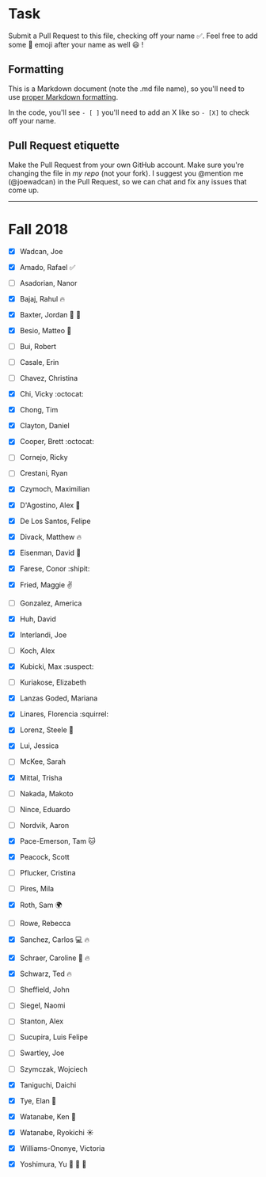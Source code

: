 # Task
Submit a Pull Request to this file, checking off your name :white_check_mark:. Feel free to add some :rocket: emoji after your name as well :smiley: ! 

## Formatting
This is a Markdown document (note the .md file name), so you'll need to use [proper Markdown formatting](https://help.github.com/articles/basic-writing-and-formatting-syntax/#task-lists). 

In the code, you'll see `- [ ]` you'll need to add an X like so `- [X]` to check off your name.

## Pull Request etiquette
Make the Pull Request from your own GitHub account. Make sure you're changing the file in _my repo_ (not your fork). I suggest you @mention me (@joewadcan) in the Pull Request, so we can chat and fix any issues that come up. 


------------

# Fall 2018

- [x] Wadcan, Joe

- [x] Amado, Rafael :white_check_mark:
- [ ] Asadorian, Nanor
- [x] Bajaj, Rahul :fire:
- [x] Baxter, Jordan :dog: :dog:
- [x] Besio, Matteo :see_no_evil:
- [ ] Bui, Robert
- [ ] Casale, Erin
- [ ] Chavez, Christina
- [x] Chi, Vicky :octocat:
- [x] Chong, Tim
- [X] Clayton, Daniel
- [x] Cooper, Brett :octocat:
- [ ] Cornejo, Ricky
- [ ] Crestani, Ryan
- [X] Czymoch, Maximilian
- [X] D'Agostino, Alex :pineapple:
- [X] De Los Santos, Felipe
- [X] Divack, Matthew :fire:
- [X] Eisenman, David :100:
- [X] Farese, Conor :shipit:
- [X] Fried, Maggie :v:
- [ ] Gonzalez, America
- [X] Huh, David
- [X] Interlandi, Joe
- [ ] Koch, Alex
- [X] Kubicki, Max :suspect:
- [ ] Kuriakose, Elizabeth
- [X] Lanzas Goded, Mariana
- [x] Linares, Florencia :squirrel:
- [X] Lorenz, Steele :frog:
- [X] Lui, Jessica
- [ ] McKee, Sarah
- [X] Mittal, Trisha
- [ ] Nakada, Makoto
- [ ] Nince, Eduardo
- [ ] Nordvik, Aaron
- [X] Pace-Emerson, Tam :cat:
- [X] Peacock, Scott
- [ ] Pflucker, Cristina
- [ ] Pires, Mila
- [X] Roth, Sam :earth_africa:
- [ ] Rowe, Rebecca
- [X] Sanchez, Carlos :computer: :fire:
- [X] Schraer, Caroline :rocket: :fire:
- [X] Schwarz, Ted :fire:
- [ ] Sheffield, John
- [ ] Siegel, Naomi
- [ ] Stanton, Alex
- [ ] Sucupira, Luis Felipe
- [ ] Swartley, Joe
- [ ] Szymczak, Wojciech
- [X] Taniguchi, Daichi
- [X] Tye, Elan :rocket:
- [X] Watanabe, Ken  :jack_o_lantern:
- [X] Watanabe, Ryokichi :sunny:
- [X] Williams-Ononye, Victoria
- [X] Yoshimura, Yu :rocket: :rocket: :rocket:
